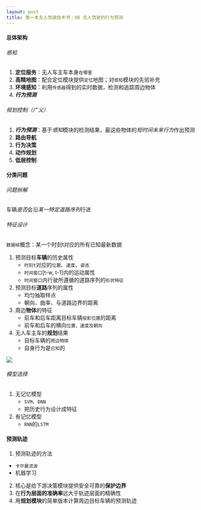 ```yaml
---
layout: post
title: 第一本无人驾驶技术书：08 无人驾驶的行为预测
---
```

#### 总体架构

###### 感知

1. **定位服务**：无人车主车本身`在哪里`
2. **高精地图**：配合定位模块提供`定位`地图；对`感知`模块的先验补充
3. **环境感知**：利用`传感器`得到的实时数据，检测和追踪周边物体
4. ***行为预测***

###### 规划控制（广义）

1. ***行为预测***：基于*感知*模块的检测结果，最这些物体的*短时间未来行为*作出预测
2. **路由导航**
3. **行为决策**
4. **动作规划**
5. **低层控制**




#### 分类问题

###### 问题拆解

车辆*是否*会沿*某一特定道路序列*行进

###### 特征设计

`数据帧`概念：某一个时刻t对应的所有已知最新数据

1. 预测目标**车辆**的历史属性
   * `时刻t`对应的`位置`、`速度`、`姿态`
   * `时间窗口`[t-w, t-1]内的运动属性
   * `时间窗口`内行驶所遵循的道路序列的`形状特征`
2. 预测目标**道路**序列的属性
   * 均匀抽取样点
   * 朝向、曲率、与道路边界的距离
3. 周边**物体**的特征
   * 前车和后车距离目标车辆`投影位置`的距离
   * 前车和后车的横向`位置、速度及朝向`
4. 无人车主车的**规划**结果
   * 目标车辆的`周边物体`
   * 自身行为是`已知`的

![](http://8.134.51.249/DailyNotes/assets/images/20210202-1.jpg)

###### 模型选择

1. 无记忆模型
   * `SVM`、`DNN`
   * 把历史行为设计成特征
2. 有记忆模型
   * `RNN`的`LSTM`



#### 预测轨迹

1. 预测轨迹的方法
  * `卡尔曼滤波`
  * 机器学习
2. 核心是给下游决策模块提供安全可靠的**保护边界**
3. 在**行为层面的准确率**远大于轨迹层面的精确性
4. 用**规划模块**的简单版本计算周边目标车辆的预测轨迹



